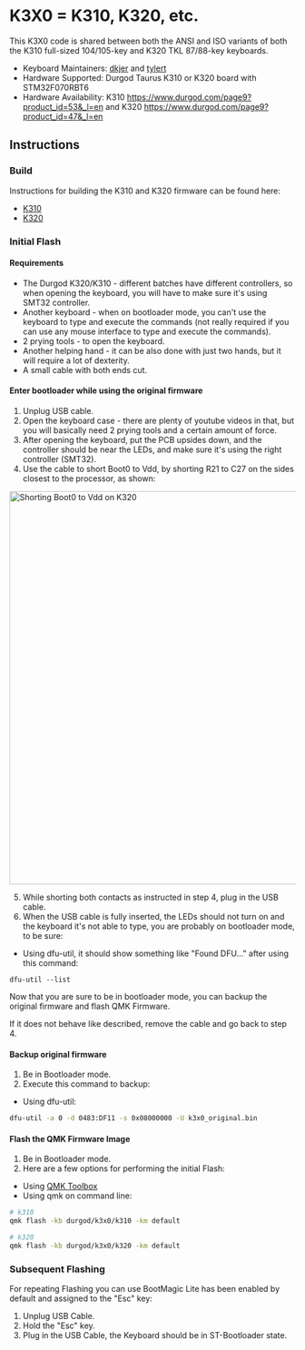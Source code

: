 # K3X0 = K310, K320, etc.

This K3X0 code is shared between both the ANSI and ISO variants of both the
K310 full-sized 104/105-key and K320 TKL 87/88-key keyboards.

* Keyboard Maintainers: [dkjer](https://github.com/dkjer) and [tylert](https://github.com/tylert)
* Hardware Supported: Durgod Taurus K310 or K320 board with STM32F070RBT6
* Hardware Availability: K310 https://www.durgod.com/page9?product_id=53&_l=en
                         and K320 https://www.durgod.com/page9?product_id=47&_l=en

## Instructions

### Build

Instructions for building the K310 and K320 firmware can be found here:
* [K310](k310/readme.md)
* [K320](k320/readme.md)

### Initial Flash

#### Requirements

- The Durgod K320/K310 - different batches have different controllers, so when opening the keyboard, you will have to make sure it's using SMT32 controller.
- Another keyboard - when on bootloader mode, you can't use the keyboard to type and execute the commands (not really required if you can use any mouse interface to type and execute the commands).
- 2 prying tools - to open the keyboard.
- Another helping hand - it can be also done with just two hands, but it will require a lot of dexterity.
- A small cable with both ends cut.

#### Enter bootloader while using the original firmware

1. Unplug USB cable.
2. Open the keyboard case - there are plenty of youtube videos in that, but you will basically need 2 prying tools and a certain amount of force.
3. After opening the keyboard, put the PCB upsides down, and the controller should be near the LEDs, and make sure it's using the right controller (SMT32).
4. Use the cable to short Boot0 to Vdd, by shorting R21 to C27 on the sides closest to the processor, as shown:

<img src="https://i.imgur.com/hvDnw5a.jpg" width="520" height="693" alt="Shorting Boot0 to Vdd on K320">

5. While shorting both contacts as instructed in step 4, plug in the USB cable.
6. When the USB cable is fully inserted, the LEDs should not turn on and the keyboard it's not able to type, you are probably on bootloader mode, to be sure:
  - Using dfu-util, it should show something like "Found DFU…" after using this command:
```
dfu-util --list
```

Now that you are sure to be in bootloader mode, you can backup the original firmware and flash QMK Firmware.

If it does not behave like described, remove the cable and go back to step 4.

#### Backup original firmware

1. Be in Bootloader mode.
2. Execute this command to backup:
  - Using dfu-util:
```bash
dfu-util -a 0 -d 0483:DF11 -s 0x08000000 -U k3x0_original.bin
```

#### Flash the QMK Firmware Image

1. Be in Bootloader mode.
2. Here are a few options for performing the initial Flash:
  - Using [QMK Toolbox](https://github.com/qmk/qmk_toolbox)
  - Using qmk on command line:

```bash
# k310
qmk flash -kb durgod/k3x0/k310 -km default

# k320
qmk flash -kb durgod/k3x0/k320 -km default
```

### Subsequent Flashing

For repeating Flashing you can use BootMagic Lite has been enabled by default and assigned to the "Esc" key:

1. Unplug USB Cable.
2. Hold the "Esc" key.
2. Plug in the USB Cable, the Keyboard should be in ST-Bootloader state.
